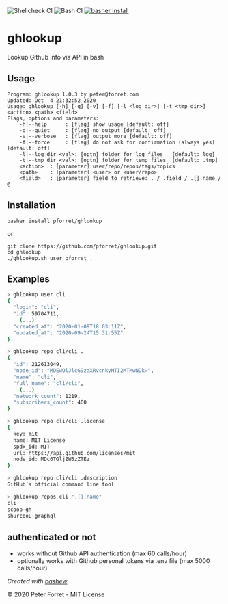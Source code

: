 ![Shellcheck CI](https://github.com/pforret/ghlookup/workflows/Shellcheck%20CI/badge.svg)
![Bash CI](https://github.com/pforret/ghlookup/workflows/Bash%20CI/badge.svg)
[![basher install](https://img.shields.io/badge/basher-install-white?logo=gnu-bash&style=flat)](https://basher.gitparade.com/package/)

# ghlookup

Lookup Github info via API in bash

## Usage

    Program: ghlookup 1.0.3 by peter@forret.com
    Updated: Oct  4 21:32:52 2020
    Usage: ghlookup [-h] [-q] [-v] [-f] [-l <log_dir>] [-t <tmp_dir>] <action> <path> <field>
    Flags, options and parameters:
        -h|--help      : [flag] show usage [default: off]
        -q|--quiet     : [flag] no output [default: off]
        -v|--verbose   : [flag] output more [default: off]
        -f|--force     : [flag] do not ask for confirmation (always yes) [default: off]
        -l|--log_dir <val>: [optn] folder for log files   [default: log]
        -t|--tmp_dir <val>: [optn] folder for temp files  [default: .tmp]
        <action>  : [parameter] user/repo/repos/tags/topics
        <path>    : [parameter] <user> or <user/repo>
        <field>   : [parameter] field to retrieve: . / .field / .[].name / @

## Installation

	basher install pforret/ghlookup
	
or
    
    git clone https://github.com/pforret/ghlookup.git
    cd ghlookup
    ./ghlookup.sh user pforret .
    
## Examples

```bash
> ghlookup user cli .
{
  "login": "cli",
  "id": 59704711,
    (...)
  "created_at": "2020-01-09T18:03:11Z",
  "updated_at": "2020-09-24T15:31:55Z"
}     

> ghlookup repo cli/cli .
{
  "id": 212613049,
  "node_id": "MDEwOlJlcG9zaXRvcnkyMTI2MTMwNDk=",
  "name": "cli",
  "full_name": "cli/cli",
    (...)
  "network_count": 1219,
  "subscribers_count": 460
}

> ghlookup repo cli/cli .license
{
  key: mit
  name: MIT License
  spdx_id: MIT
  url: https://api.github.com/licenses/mit
  node_id: MDc6TGljZW5zZTEz
}   

> ghlookup repo cli/cli .description
GitHub’s official command line tool

> ghlookup repos cli ".[].name"
cli
scoop-gh
shurcooL-graphql
```

## authenticated or not

* works without Github API authentication (max 60 calls/hour)
* optionally works with Github personal tokens via .env file (max 5000 calls/hour)

_Created with [bashew](https://github.com/pforret/bashew)_

&copy; 2020 Peter Forret - MIT License
